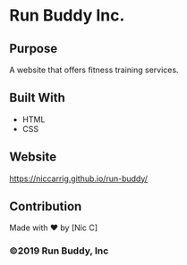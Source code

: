 # Run Buddy Inc.

## Purpose
A website that offers fitness training services.

## Built With
* HTML
* CSS

## Website
https://niccarrig.github.io/run-buddy/

## Contribution
Made with ❤️ by [Nic C]

### ©️2019 Run Buddy, Inc
